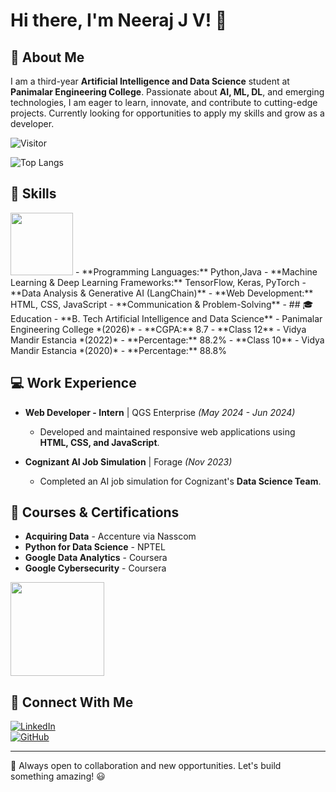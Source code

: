 # Hi there, I'm Neeraj J V! 👋

## 🚀 About Me
I am a third-year **Artificial Intelligence and Data Science** student at **Panimalar Engineering College**. Passionate about **AI, ML, DL**, and emerging technologies, I am eager to learn, innovate, and contribute to cutting-edge projects. Currently looking for opportunities to apply my skills and grow as a developer.


<!--START_SECTION:badges-->
![Visitor](https://visitor-badge.laobi.icu/badge?page_id=Neerajjv.Neerajjv)

![Top Langs](https://github-readme-stats.vercel.app/api/top-langs/?username=Neerajjv&hide_progress=true)
<!--END_SECTION:badges-->

## 🔧 Skills
<img src="https://user-images.githubusercontent.com/74038190/212257472-08e52665-c503-4bd9-aa20-f5a4dae769b5.gif" width="100">
- **Programming Languages:** Python,Java
- **Machine Learning & Deep Learning Frameworks:** TensorFlow, Keras, PyTorch
- **Data Analysis & Generative AI (LangChain)**
- **Web Development:** HTML, CSS, JavaScript
- **Communication & Problem-Solving**
- 
## 🎓 Education
- **B. Tech Artificial Intelligence and Data Science** - Panimalar Engineering College *(2026)*
  - **CGPA:** 8.7
- **Class 12** - Vidya Mandir Estancia *(2022)*
  - **Percentage:** 88.2%
- **Class 10** - Vidya Mandir Estancia *(2020)*
  - **Percentage:** 88.8%

## 💻 Work Experience
- **Web Developer - Intern** | QGS Enterprise *(May 2024 - Jun 2024)*  
  - Developed and maintained responsive web applications using **HTML, CSS, and JavaScript**.

- **Cognizant AI Job Simulation** | Forage *(Nov 2023)*
  - Completed an AI job simulation for Cognizant's **Data Science Team**.


## 📜 Courses & Certifications

- **Acquiring Data** - Accenture via Nasscom
- **Python for Data Science** - NPTEL
- **Google Data Analytics** - Coursera
- **Google Cybersecurity** - Coursera

<p align="left">
    <img src="https://github-widgetbox.vercel.app/api/skills?languages=java,python,html,css,js" height="150">
</p>



## 🔗 Connect With Me
[![LinkedIn](https://img.shields.io/badge/LinkedIn-Profile-blue)](https://in.linkedin.com/in/neeraj-j-v-635ab1278)  
[![GitHub](https://img.shields.io/badge/GitHub-Profile-black)](https://github.com/Neerajjv)

---
🚀 Always open to collaboration and new opportunities. Let's build something amazing! 😃


